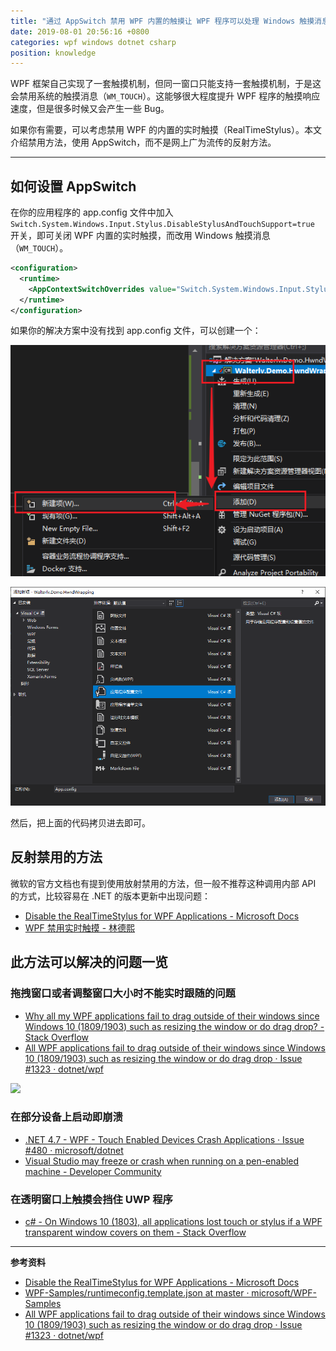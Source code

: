```yaml
---
title: "通过 AppSwitch 禁用 WPF 内置的触摸让 WPF 程序可以处理 Windows 触摸消息"
date: 2019-08-01 20:56:16 +0800
categories: wpf windows dotnet csharp
position: knowledge
---
```


WPF 框架自己实现了一套触摸机制，但同一窗口只能支持一套触摸机制，于是这会禁用系统的触摸消息（`WM_TOUCH`）。这能够很大程度提升 WPF 程序的触摸响应速度，但是很多时候又会产生一些 Bug。

如果你有需要，可以考虑禁用 WPF 的内置的实时触摸（RealTimeStylus）。本文介绍禁用方法，使用 AppSwitch，而不是网上广为流传的反射方法。

---

<div id="toc"></div>

## 如何设置 AppSwitch

在你的应用程序的 app.config 文件中加入 `Switch.System.Windows.Input.Stylus.DisableStylusAndTouchSupport=true` 开关，即可关闭 WPF 内置的实时触摸，而改用 Windows 触摸消息（`WM_TOUCH`）。

```xml
<configuration>
  <runtime>
    <AppContextSwitchOverrides value="Switch.System.Windows.Input.Stylus.DisableStylusAndTouchSupport=true" />
  </runtime>
</configuration>
```

如果你的解决方案中没有找到 app.config 文件，可以创建一个：

![新建文件](/static/posts/2019-08-01-19-08-18.png)

![应用程序配置文件](/static/posts/2019-08-01-19-08-50.png)

然后，把上面的代码拷贝进去即可。

## 反射禁用的方法

微软的官方文档也有提到使用放射禁用的方法，但一般不推荐这种调用内部 API 的方式，比较容易在 .NET 的版本更新中出现问题：

- [Disable the RealTimeStylus for WPF Applications - Microsoft Docs](https://docs.microsoft.com/en-us/dotnet/framework/wpf/advanced/disable-the-realtimestylus-for-wpf-applications)
- [WPF 禁用实时触摸 - 林德熙](https://blog.lindexi.com/post/wpf-%E7%A6%81%E7%94%A8%E5%AE%9E%E6%97%B6%E8%A7%A6%E6%91%B8)

## 此方法可以解决的问题一览

### 拖拽窗口或者调整窗口大小时不能实时跟随的问题

- [Why all my WPF applications fail to drag outside of their windows since Windows 10 (1809/1903) such as resizing the window or do drag drop? - Stack Overflow](https://stackoverflow.com/questions/56354510/why-all-my-wpf-applications-fail-to-drag-outside-of-their-windows-since-windows)
- [All WPF applications fail to drag outside of their windows since Windows 10 (1809/1903) such as resizing the window or do drag drop · Issue #1323 · dotnet/wpf](https://github.com/dotnet/wpf/issues/1323)

![](https://i.stack.imgur.com/LZA4h.gif)

### 在部分设备上启动即崩溃

- [.NET 4.7 - WPF - Touch Enabled Devices Crash Applications · Issue #480 · microsoft/dotnet](https://github.com/Microsoft/dotnet/issues/480)
- [Visual Studio may freeze or crash when running on a pen-enabled machine - Developer Community](https://developercommunity.visualstudio.com/content/problem/55303/visual-studio-may-terminate-unexpectedly-when-runn.html)

### 在透明窗口上触摸会挡住 UWP 程序

- [c# - On Windows 10 (1803), all applications lost touch or stylus if a WPF transparent window covers on them - Stack Overflow](https://stackoverflow.com/questions/50382605/on-windows-10-1803-all-applications-lost-touch-or-stylus-if-a-wpf-transparent)

---

**参考资料**

- [Disable the RealTimeStylus for WPF Applications - Microsoft Docs](https://docs.microsoft.com/en-us/dotnet/framework/wpf/advanced/disable-the-realtimestylus-for-wpf-applications)
- [WPF-Samples/runtimeconfig.template.json at master · microsoft/WPF-Samples](https://github.com/microsoft/WPF-Samples/blob/master/Compatibility/runtimeconfig.template.json)
- [All WPF applications fail to drag outside of their windows since Windows 10 (1809/1903) such as resizing the window or do drag drop · Issue #1323 · dotnet/wpf](https://github.com/dotnet/wpf/issues/1323)
